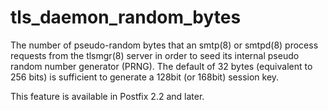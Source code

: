 # tls_daemon_random_bytes 

 The number of pseudo-random bytes that an smtp(8) or smtpd(8)
process requests from the tlsmgr(8) server in order to seed its
internal pseudo random number generator (PRNG).  The default of 32
bytes (equivalent to 256 bits) is sufficient to generate a 128bit
(or 168bit) session key. 

 This feature is available in Postfix 2.2 and later.  


